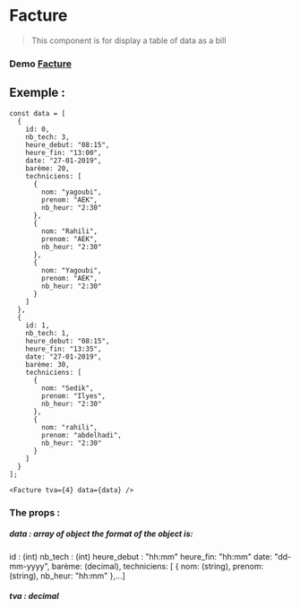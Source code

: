 # Facture
 > This component is for display a table of data as a bill 


### Demo  [Facture](https://modest-lamarr-34f25a.netlify.com/)

##  Exemple :

```
const data = [
  {
    id: 0,
    nb_tech: 3,
    heure_debut: "08:15",
    heure_fin: "13:00",
    date: "27-01-2019",
    barème: 20,
    techniciens: [
      {
        nom: "yagoubi",
        prenom: "AEK",
        nb_heur: "2:30"
      },
      {
        nom: "Rahili",
        prenom: "AEK",
        nb_heur: "2:30"
      },
      {
        nom: "Yagoubi",
        prenom: "AEK",
        nb_heur: "2:30"
      }
    ]
  },
  {
    id: 1,
    nb_tech: 1,
    heure_debut: "08:15",
    heure_fin: "13:35",
    date: "27-01-2019",
    barème: 30,
    techniciens: [
      {
        nom: "Sedik",
        prenom: "Ilyes",
        nb_heur: "2:30"
      },
      {
        nom: "rahili",
        prenom: "abdelhadi",
        nb_heur: "2:30"
      }
    ]
  }
];
```
```<Facture tva={4} data={data} />```
### The props :

##### data  : array of object the format of the object  is:
id : (int)
nb_tech : (int)
heure_debut : "hh:mm"
heure_fin: "hh:mm"
date: "dd-mm-yyyy",
barème: (decimal),
techniciens: [
      {
        nom: (string),
        prenom: (string),
        nb_heur: "hh:mm"
      },...]
##### tva : decimal












